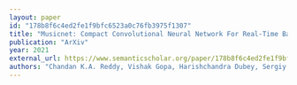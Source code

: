 ```yaml
---
layout: paper
id: "178b8f6c4ed2fe1f9bfc6523a0c76fb3975f1307"
title: "Musicnet: Compact Convolutional Neural Network For Real-Time Background Music Detection"
publication: "ArXiv"
year: 2021
external_url: https://www.semanticscholar.org/paper/178b8f6c4ed2fe1f9bfc6523a0c76fb3975f1307
authors: "Chandan K.A. Reddy, Vishak Gopa, Harishchandra Dubey, Sergiy Matusevych, Ross Cutler, R. Aichner"
---
```

